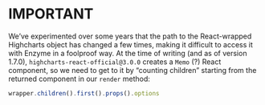 IMPORTANT
=========

We’ve experimented over some years that the path to the React-wrapped Highcharts object has changed a few times, making
it difficult to access it with Enzyme in a foolproof way. At the time of writing (and as of version 1.7.0),
`highcharts-react-official@3.0.0` creates a `Memo` (?) React component, so we need to get to it by “counting children”
starting from the returned component in our `render` method:
```javascript
wrapper.children().first().props().options
```
